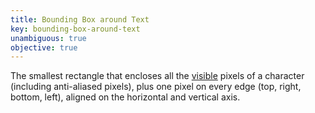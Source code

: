 ```yaml
---
title: Bounding Box around Text
key: bounding-box-around-text
unambiguous: true
objective: true
---
```


The smallest rectangle that encloses all the [visible](#visible) pixels of a character (including anti-aliased pixels), plus one pixel on every edge (top, right, bottom, left), aligned on the horizontal and vertical axis.
